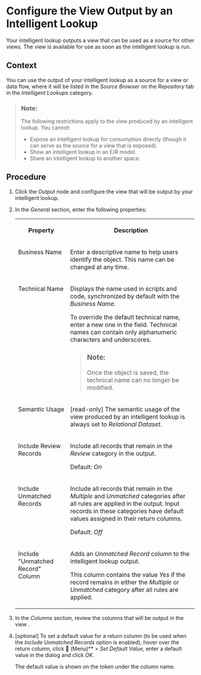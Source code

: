 <!-- loioaa11efbc64ce411d9006562cf03e62f9 -->

<link rel="stylesheet" type="text/css" href="css/sap-icons.css"/>

# Configure the View Output by an Intelligent Lookup

Your intelligent lookup outputs a view that can be used as a source for other views. The view is available for use as soon as the intelligent lookup is run.



## Context

You can use the output of your intelligent lookup as a source for a view or data flow, where it will be listed in the *Source Browser* on the *Repository* tab in the *Intelligent Lookups* category.

> ### Note:  
> The following restrictions apply to the view produced by an intelligent lookup. You cannot:
> 
> -   Expose an intelligent lookup for consumption directly \(though it can serve as the source for a view that is exposed\).
> -   Show an intelligent lookup in an E/R model.
> -   Share an intelligent lookup to another space.



## Procedure

1.  Click the *Output* node and configure the view that will be output by your intelligent lookup.

2.  In the *General* section, enter the following properties:


    <table>
    <tr>
    <th valign="top">

    Property


    
    </th>
    <th valign="top">

    Description


    
    </th>
    </tr>
    <tr>
    <td valign="top">

     Business Name 


    
    </td>
    <td valign="top">

    Enter a descriptive name to help users identify the object. This name can be changed at any time. 


    
    </td>
    </tr>
    <tr>
    <td valign="top">

     Technical Name 


    
    </td>
    <td valign="top">

    Displays the name used in scripts and code, synchronized by default with the *Business Name*. 

    To override the default technical name, enter a new one in the field. Technical names can contain only alphanumeric characters and underscores.

    > ### Note:  
    > Once the object is saved, the technical name can no longer be modified.


    
    </td>
    </tr>
    <tr>
    <td valign="top">

    Semantic Usage


    
    </td>
    <td valign="top">

    \[read-only\] The semantic usage of the view produced by an intelligent lookup is always set to *Relational Dataset*.


    
    </td>
    </tr>
    <tr>
    <td valign="top">

    Include Review Records


    
    </td>
    <td valign="top">

    Include all records that remain in the *Review* category in the output. 

    Default: *On*


    
    </td>
    </tr>
    <tr>
    <td valign="top">

    Include Unmatched Records


    
    </td>
    <td valign="top">

    Include all records that remain in the *Multiple* and *Unmatched* categories after all rules are applied in the output. Input records in these categories have default values assigned in their return columns. 

    Default: *Off*


    
    </td>
    </tr>
    <tr>
    <td valign="top">

    Include "Unmatched Record" Column


    
    </td>
    <td valign="top">

    Adds an *Unmatched Record* column to the intelligent lookup output. 

    This column contains the value *Yes* if the record remains in either the *Multiple* or *Unmatched* category after all rules are applied.


    
    </td>
    </tr>
    </table>
    
3.  In the *Columns* section, review the columns that will be output in the view .

4.  \[optional\] To set a default value for a return column \(to be used when the *Include Unmatched Records* option is enabled\), hover over the return column, click <span class="FPA-icons"></span> \(Menu\)** \> *Set Default Value*, enter a default value in the dialog and click *OK*.

    The default value is shown on the token under the column name.


